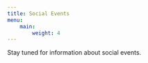 ```yaml
---
title: Social Events
menu:
    main:
        weight: 4
---
```


Stay tuned for information about social events.